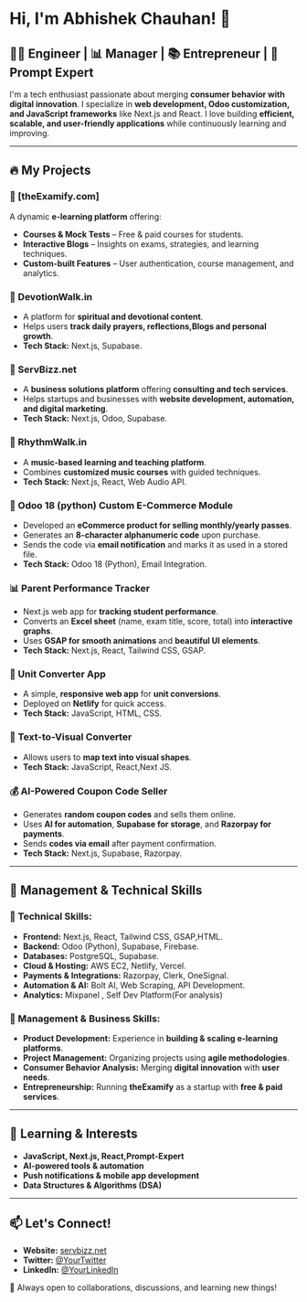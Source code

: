 # Hi, I'm Abhishek Chauhan! 🚀

## 👨‍💻 Engineer | 📊 Manager | 📚 Entrepreneur | 🤖 Prompt Expert

I'm a tech enthusiast passionate about merging **consumer behavior with digital innovation**. I specialize in **web development, Odoo customization, and JavaScript frameworks** like Next.js and React. I love building **efficient, scalable, and user-friendly applications** while continuously learning and improving. 

---

## 🔥 My Projects

### 🏫 [theExamify.com]
A dynamic **e-learning platform** offering:
- **Courses & Mock Tests** – Free & paid courses for students.
- **Interactive Blogs** – Insights on exams, strategies, and learning techniques.
- **Custom-built Features** – User authentication, course management, and analytics.

### 🌿 DevotionWalk.in
- A platform for **spiritual and devotional content**.
- Helps users **track daily prayers, reflections,Blogs and personal growth**.
- **Tech Stack:** Next.js, Supabase.

### 💼 ServBizz.net
- A **business solutions platform** offering **consulting and tech services**.
- Helps startups and businesses with **website development, automation, and digital marketing**.
- **Tech Stack:** Next.js, Odoo, Supabase.

### 🎵 RhythmWalk.in
- A **music-based learning and teaching platform**.
- Combines **customized music courses** with guided techniques.
- **Tech Stack:** Next.js, React, Web Audio API.

### 🛒 Odoo 18 (python) Custom E-Commerce Module
- Developed an **eCommerce product for selling monthly/yearly passes**.
- Generates an **8-character alphanumeric code** upon purchase.
- Sends the code via **email notification** and marks it as used in a stored file.
- **Tech Stack:** Odoo 18 (Python), Email Integration.

### 📊 Parent Performance Tracker
- Next.js web app for **tracking student performance**.
- Converts an **Excel sheet** (name, exam title, score, total) into **interactive graphs**.
- Uses **GSAP for smooth animations** and **beautiful UI elements**.
- **Tech Stack:** Next.js, React, Tailwind CSS, GSAP.

### 🔄 Unit Converter App
- A simple, **responsive web app** for **unit conversions**.
- Deployed on **Netlify** for quick access.
- **Tech Stack:** JavaScript, HTML, CSS.

### 🎨 Text-to-Visual Converter
- Allows users to **map text into visual shapes**.
- **Tech Stack:** JavaScript, React,Next JS.

### 💰 AI-Powered Coupon Code Seller
- Generates **random coupon codes** and sells them online.
- Uses **AI for automation**, **Supabase for storage**, and **Razorpay for payments**.
- Sends **codes via email** after payment confirmation.
- **Tech Stack:** Next.js, Supabase, Razorpay.

---

## 📌 Management & Technical Skills

### 🔹 Technical Skills:
- **Frontend:** Next.js, React, Tailwind CSS, GSAP,HTML.
- **Backend:** Odoo (Python), Supabase, Firebase.
- **Databases:** PostgreSQL, Supabase.
- **Cloud & Hosting:** AWS EC2, Netlify, Vercel.
- **Payments & Integrations:** Razorpay, Clerk, OneSignal.
- **Automation & AI:** Bolt AI, Web Scraping, API Development.
- **Analytics:** Mixpanel , Self Dev Platform(For analysis)

### 🔹 Management & Business Skills:
- **Product Development:** Experience in **building & scaling e-learning platforms**.
- **Project Management:** Organizing projects using **agile methodologies**.
- **Consumer Behavior Analysis:** Merging **digital innovation** with **user needs**.
- **Entrepreneurship:** Running **theExamify** as a startup with **free & paid services**.

---

## 🌱 Learning & Interests
- **JavaScript, Next.js, React,Prompt-Expert**
- **AI-powered tools & automation**
- **Push notifications & mobile app development**
- **Data Structures & Algorithms (DSA)**

---

## 📫 Let's Connect!
- **Website:** [servbizz.net](https://servbizz.net)
- **Twitter:** [@YourTwitter](#)
- **LinkedIn:** [@YourLinkedIn](#)

🚀 Always open to collaborations, discussions, and learning new things!
